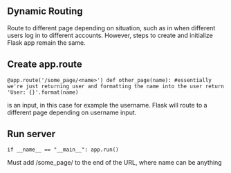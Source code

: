 ## Dynamic Routing

Route to different page depending on situation, such as in when different users log in to different accounts.
However, steps to create and initialize Flask app remain the same.

## Create app.route


`@app.route('/some_page/<name>')
def other_page(name): #essentially we're just returning user and formatting the name into the user
    return 'User: {}'.format(name)`

**<name>** is an input, in this case for example the username. Flask will route to a different page depending on username input.
    

## Run server
`if __name__ == "__main__":
    app.run()`
    
Must add /some_page/<name> to the end of the URL, where name can be anything
